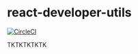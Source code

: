 # react-developer-utils

[![CircleCI](https://dl.circleci.com/status-badge/img/gh/theleoji/react-developer-utils/tree/main.svg?style=shield)](https://dl.circleci.com/status-badge/redirect/gh/theleoji/react-developer-utils/tree/main)

TKTKTKTKTK